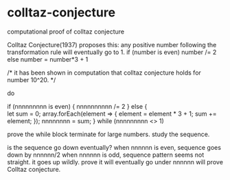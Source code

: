 # colltaz-conjecture
computational proof of colltaz conjecture

Colltaz Conjecture(1937) proposes this: any positive number following the transformation rule will eventually go to 1.
if (number is even) number /= 2
else number = number*3 + 1

/*
  it has been shown in computation that colltaz conjecture holds for number 10^20.
*/

do 
 
 if (nnnnnnnnn is even) {
   nnnnnnnnnn /= 2 
   }
 else {   
    let sum = 0;
    array.forEach(element => {
            element = element * 3 + 1;
            sum += element;
    });
   nnnnnnnn = sum;
  }
while (nnnnnnnnn <> 1)

prove the while block terminate for large numbers.
study the sequence.

is the sequence go down eventually?
when nnnnnn is even, sequence goes down by nnnnnn/2
when nnnnnn is odd, sequence pattern seems not straight. it goes up wildly.
prove it will eventually go under nnnnnn will prove Colltaz conjecture.
